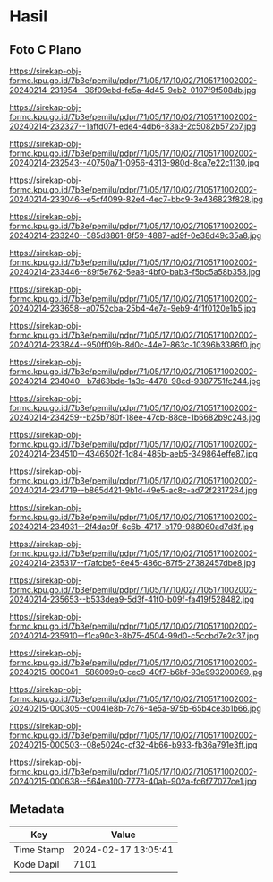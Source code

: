# Hasil

## Foto C Plano

https://sirekap-obj-formc.kpu.go.id/7b3e/pemilu/pdpr/71/05/17/10/02/7105171002002-20240214-231954--36f09ebd-fe5a-4d45-9eb2-0107f9f508db.jpg

https://sirekap-obj-formc.kpu.go.id/7b3e/pemilu/pdpr/71/05/17/10/02/7105171002002-20240214-232327--1affd07f-ede4-4db6-83a3-2c5082b572b7.jpg

https://sirekap-obj-formc.kpu.go.id/7b3e/pemilu/pdpr/71/05/17/10/02/7105171002002-20240214-232543--40750a71-0956-4313-980d-8ca7e22c1130.jpg

https://sirekap-obj-formc.kpu.go.id/7b3e/pemilu/pdpr/71/05/17/10/02/7105171002002-20240214-233046--e5cf4099-82e4-4ec7-bbc9-3e436823f828.jpg

https://sirekap-obj-formc.kpu.go.id/7b3e/pemilu/pdpr/71/05/17/10/02/7105171002002-20240214-233240--585d3861-8f59-4887-ad9f-0e38d49c35a8.jpg

https://sirekap-obj-formc.kpu.go.id/7b3e/pemilu/pdpr/71/05/17/10/02/7105171002002-20240214-233446--89f5e762-5ea8-4bf0-bab3-f5bc5a58b358.jpg

https://sirekap-obj-formc.kpu.go.id/7b3e/pemilu/pdpr/71/05/17/10/02/7105171002002-20240214-233658--a0752cba-25b4-4e7a-9eb9-4f1f0120e1b5.jpg

https://sirekap-obj-formc.kpu.go.id/7b3e/pemilu/pdpr/71/05/17/10/02/7105171002002-20240214-233844--950ff09b-8d0c-44e7-863c-10396b3386f0.jpg

https://sirekap-obj-formc.kpu.go.id/7b3e/pemilu/pdpr/71/05/17/10/02/7105171002002-20240214-234040--b7d63bde-1a3c-4478-98cd-9387751fc244.jpg

https://sirekap-obj-formc.kpu.go.id/7b3e/pemilu/pdpr/71/05/17/10/02/7105171002002-20240214-234259--b25b780f-18ee-47cb-88ce-1b6682b9c248.jpg

https://sirekap-obj-formc.kpu.go.id/7b3e/pemilu/pdpr/71/05/17/10/02/7105171002002-20240214-234510--4346502f-1d84-485b-aeb5-349864effe87.jpg

https://sirekap-obj-formc.kpu.go.id/7b3e/pemilu/pdpr/71/05/17/10/02/7105171002002-20240214-234719--b865d421-9b1d-49e5-ac8c-ad72f2317264.jpg

https://sirekap-obj-formc.kpu.go.id/7b3e/pemilu/pdpr/71/05/17/10/02/7105171002002-20240214-234931--2f4dac9f-6c6b-4717-b179-988060ad7d3f.jpg

https://sirekap-obj-formc.kpu.go.id/7b3e/pemilu/pdpr/71/05/17/10/02/7105171002002-20240214-235317--f7afcbe5-8e45-486c-87f5-27382457dbe8.jpg

https://sirekap-obj-formc.kpu.go.id/7b3e/pemilu/pdpr/71/05/17/10/02/7105171002002-20240214-235653--b533dea9-5d3f-41f0-b09f-fa419f528482.jpg

https://sirekap-obj-formc.kpu.go.id/7b3e/pemilu/pdpr/71/05/17/10/02/7105171002002-20240214-235910--f1ca90c3-8b75-4504-99d0-c5ccbd7e2c37.jpg

https://sirekap-obj-formc.kpu.go.id/7b3e/pemilu/pdpr/71/05/17/10/02/7105171002002-20240215-000041--586009e0-cec9-40f7-b6bf-93e993200069.jpg

https://sirekap-obj-formc.kpu.go.id/7b3e/pemilu/pdpr/71/05/17/10/02/7105171002002-20240215-000305--c0041e8b-7c76-4e5a-975b-65b4ce3b1b66.jpg

https://sirekap-obj-formc.kpu.go.id/7b3e/pemilu/pdpr/71/05/17/10/02/7105171002002-20240215-000503--08e5024c-cf32-4b66-b933-fb36a791e3ff.jpg

https://sirekap-obj-formc.kpu.go.id/7b3e/pemilu/pdpr/71/05/17/10/02/7105171002002-20240215-000638--564ea100-7778-40ab-902a-fc6f77077ce1.jpg


## Metadata

| Key        | Value               |
| ---------- | ------------------- |
| Time Stamp | 2024-02-17 13:05:41 |
| Kode Dapil | 7101                |



